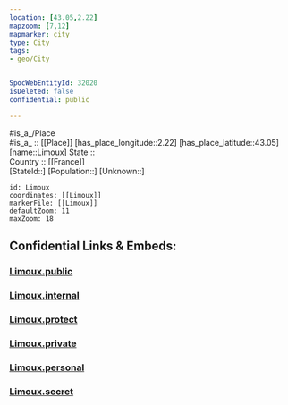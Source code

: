 ```yaml
---
location: [43.05,2.22] 
mapzoom: [7,12] 
mapmarker: city 
type: City
tags:
- geo/City


SpocWebEntityId: 32020
isDeleted: false
confidential: public

---
```

#is_a_/Place  
#is_a_ :: [[Place]] 
[has_place_longitude::2.22] 
[has_place_latitude::43.05] 
[name::Limoux] 
State ::  
Country :: [[France]]  
[StateId::] 
[Population::] 
[Unknown::] 


```leaflet
id: Limoux
coordinates: [[Limoux]] 
markerFile: [[Limoux]] 
defaultZoom: 11 
maxZoom: 18
```


## Confidential Links & Embeds: 

### [Limoux.public](/_public/\Earth\Continent\Europe\Europe~West\France\regions~France\Occitanie\departments~Occitanie\Aude\communes~Aude\Limoux\cities~LimouxLimoux.public.md) 

### [Limoux.internal](/_internal/\Earth\Continent\Europe\Europe~West\France\regions~France\Occitanie\departments~Occitanie\Aude\communes~Aude\Limoux\cities~LimouxLimoux.internal.md) 

### [Limoux.protect](/_protect/\Earth\Continent\Europe\Europe~West\France\regions~France\Occitanie\departments~Occitanie\Aude\communes~Aude\Limoux\cities~LimouxLimoux.protect.md) 

### [Limoux.private](/_private/\Earth\Continent\Europe\Europe~West\France\regions~France\Occitanie\departments~Occitanie\Aude\communes~Aude\Limoux\cities~LimouxLimoux.private.md) 

### [Limoux.personal](/_personal/\Earth\Continent\Europe\Europe~West\France\regions~France\Occitanie\departments~Occitanie\Aude\communes~Aude\Limoux\cities~LimouxLimoux.personal.md) 

### [Limoux.secret](/_secret/\Earth\Continent\Europe\Europe~West\France\regions~France\Occitanie\departments~Occitanie\Aude\communes~Aude\Limoux\cities~LimouxLimoux.secret.md)

